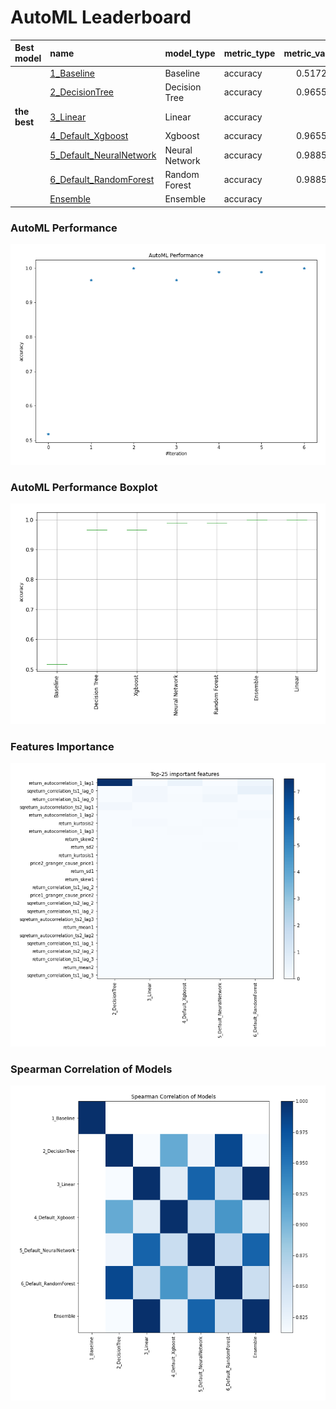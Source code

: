# AutoML Leaderboard

| Best model   | name                                                         | model_type     | metric_type   |   metric_value |   train_time |
|:-------------|:-------------------------------------------------------------|:---------------|:--------------|---------------:|-------------:|
|              | [1_Baseline](1_Baseline/README.md)                           | Baseline       | accuracy      |       0.517241 |         0.68 |
|              | [2_DecisionTree](2_DecisionTree/README.md)                   | Decision Tree  | accuracy      |       0.965517 |        11.12 |
| **the best** | [3_Linear](3_Linear/README.md)                               | Linear         | accuracy      |       1        |         3.93 |
|              | [4_Default_Xgboost](4_Default_Xgboost/README.md)             | Xgboost        | accuracy      |       0.965517 |         3.91 |
|              | [5_Default_NeuralNetwork](5_Default_NeuralNetwork/README.md) | Neural Network | accuracy      |       0.988506 |         2.31 |
|              | [6_Default_RandomForest](6_Default_RandomForest/README.md)   | Random Forest  | accuracy      |       0.988506 |         7.49 |
|              | [Ensemble](Ensemble/README.md)                               | Ensemble       | accuracy      |       1        |         0.36 |

### AutoML Performance
![AutoML Performance](ldb_performance.png)

### AutoML Performance Boxplot
![AutoML Performance Boxplot](ldb_performance_boxplot.png)

### Features Importance
![features importance across models](features_heatmap.png)



### Spearman Correlation of Models
![models spearman correlation](correlation_heatmap.png)

